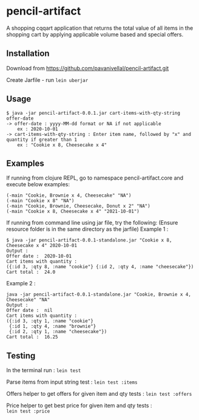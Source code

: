 # pencil-artifact

A shopping cqqart application that returns the total value of all items in the shopping cart by applying applicable volume based and special offers. 

## Installation

Download from https://github.com/pavanivellal/pencil-artifact.git

Create Jarfile - run `lein uberjar`

## Usage

    $ java -jar pencil-artifact-0.0.1.jar cart-items-with-qty-string offer-date
    -> offer-date : yyyy-MM-dd format or NA if not applicable
        ex : 2020-10-01
    -> cart-items-with-qty-string : Enter item name, followed by "x" and quantity if greater than 1
        ex : "Cookie x 8, Cheesecake x 4"
    

## Examples
If running from clojure REPL, go to namespace pencil-artifact.core and execute below examples: 
```
(-main "Cookie, Brownie x 4, Cheesecake" "NA")
(-main "Cookie x 8" "NA")
(-main "Cookie, Brownie, Cheesecake, Donut x 2" "NA")
(-main "Cookie x 8, Cheesecake x 4" "2021-10-01")
```

If running from command line using jar file, try the following: 
(Ensure resource folder is in the same directory as the jarfile)
Example 1 : 
```
$ java -jar pencil-artifact-0.0.1-standalone.jar "Cookie x 8, Cheesecake x 4" 2020-10-01
Output : 
Offer date :  2020-10-01
Cart items with quantity : 
({:id 3, :qty 8, :name "cookie"} {:id 2, :qty 4, :name "cheesecake"})
Cart total :  24.0
```

Example 2 : 
```
java -jar pencil-artifact-0.0.1-standalone.jar "Cookie, Brownie x 4, Cheesecake" "NA"
Output : 
Offer date :  nil
Cart items with quantity : 
({:id 3, :qty 1, :name "cookie"}
 {:id 1, :qty 4, :name "brownie"}
 {:id 2, :qty 1, :name "cheesecake"})
Cart total :  16.25
```

## Testing
In the terminal run : `lein test`

Parse items from input string test : 
`lein test :items`

Offers helper to get offers for given item and qty tests : 
`lein test :offers`

Price helper to get best price for given item and qty tests :  
`lein test :price`










